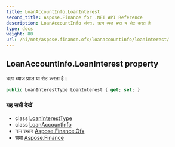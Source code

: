 ```yaml
---
title: LoanAccountInfo.LoanInterest
second_title: Aspose.Finance for .NET API Reference
description: LoanAccountInfo संपत्त. ऋण ब्यज प्रप्त य सेट करत है
type: docs
weight: 80
url: /hi/net/aspose.finance.ofx/loanaccountinfo/loaninterest/
---
```

## LoanAccountInfo.LoanInterest property

ऋण ब्याज प्राप्त या सेट करता है।

```csharp
public LoanInterestType LoanInterest { get; set; }
```

### यह सभी देखें

* class [LoanInterestType](../../loaninteresttype/)
* class [LoanAccountInfo](../)
* नाम स्थान [Aspose.Finance.Ofx](../../loanaccountinfo/)
* सभा [Aspose.Finance](../../../)


